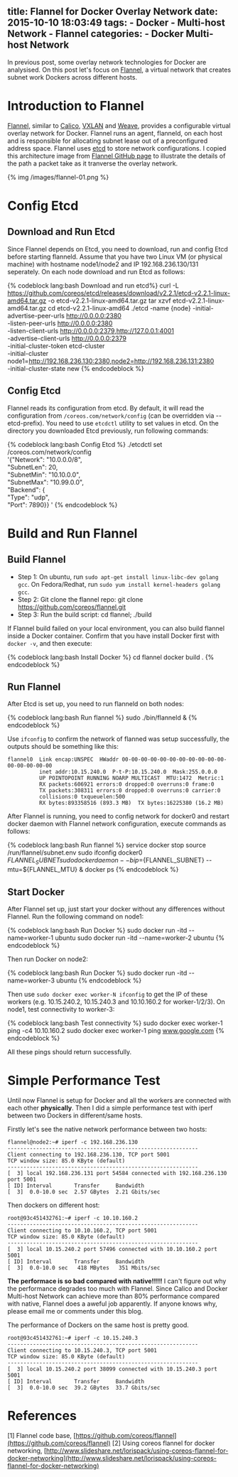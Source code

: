 title: Flannel for Docker Overlay Network
date: 2015-10-10 18:03:49
tags:
	- Docker
	- Multi-host Network
	- Flannel
categories:
	- Docker Multi-host Network
---

In previous post, some overlay network technologies for Docker are analysised. On this post let's focus on [Flannel](https://github.com/coreos/flannel), a virtual network that creates subnet work Dockers across different hosts.

# Introduction to Flannel

[Flannel](https://github.com/coreos/flannel), similar to [Calico](https://github.com/projectcalico/calico-docker), [VXLAN](https://datatracker.ietf.org/doc/rfc7348/) and [Weave](https://github.com/weaveworks/weave), provides a configurable virtual overlay network for Docker. Flannel runs an agent, flanneld, on each host and is responsible for allocating subnet lease out of a preconfigured address space. Flannel uses [etcd](https://github.com/coreos/etcd) to store network configurations. I copied this architecture image from [Flannel GitHub page](https://github.com/coreos/flannel) to illustrate the details of the path a packet take as it tranverse the overlay network.

{% img /images/flannel-01.png %}


# Config Etcd

## Download and Run Etcd

Since Flannel depends on Etcd, you need to download, run and config Etcd before starting flanneld. Assume that you have two Linux VM (or physical machine) with hostname node1/node2 and IP 192.168.236.130/131 seperately. On each node download and run Etcd as follows:

{% codeblock lang:bash Download and run etcd%}
curl -L  https://github.com/coreos/etcd/releases/download/v2.2.1/etcd-v2.2.1-linux-amd64.tar.gz -o etcd-v2.2.1-linux-amd64.tar.gz
tar xzvf etcd-v2.2.1-linux-amd64.tar.gz
cd etcd-v2.2.1-linux-amd64
./etcd -name {node} -initial-advertise-peer-urls http://0.0.0.0:2380 \
  -listen-peer-urls http://0.0.0.0:2380 \
  -listen-client-urls http://0.0.0.0:2379,http://127.0.0.1:4001 \
  -advertise-client-urls http://0.0.0.0:2379 \
  -initial-cluster-token etcd-cluster \
  -initial-cluster node1=http://192.168.236.130:2380,node2=http://192.168.236.131:2380 \
  -initial-cluster-state new
{% endcodeblock %}

## Config Etcd
Flannel reads its configuration from etcd. By default, it will read the configuration from `/coreos.com/network/config` (can be overridden via --etcd-prefix). You need to use `etcdctl` utility to set values in etcd. On the directory you downloaded Etcd previously, run following commands:

{% codeblock lang:bash Config Etcd %}
./etcdctl set /coreos.com/network/config 	\
	'{"Network": "10.0.0.0/8",				\
	"SubnetLen": 20,						\
	"SubnetMin": "10.10.0.0",				\
	"SubnetMax": "10.99.0.0",				\
	"Backend": {							\
		"Type": "udp",						\
		"Port": 7890}} '
{% endcodeblock %}


# Build and Run Flannel

## Build Flannel

* Step 1: On ubuntu, run `sudo apt-get install linux-libc-dev golang gcc`. On Fedora/Redhat, run `sudo yum install kernel-headers golang gcc`.
* Step 2: Git clone the flannel repo: git clone https://github.com/coreos/flannel.git
* Step 3: Run the build script: cd flannel; ./build

If Flannel build failed on your local environment, you can also build flannel inside a Docker container. Confirm that you have install Docker first with `docker -v`, and then execute:

{% codeblock lang:bash Install Docker %}
cd flannel
docker build .
{% endcodeblock %}


## Run Flannel

After Etcd is set up, you need to run flanneld on both nodes:

{% codeblock lang:bash Run flannel %}
sudo ./bin/flanneld &
{% endcodeblock %}

Use `ifconfig` to confirm the network of flanned was setup successfully, the outputs should be something like this:

	flannel0  Link encap:UNSPEC  HWaddr 00-00-00-00-00-00-00-00-00-00-00-00-00-00-00-00
	          inet addr:10.15.240.0  P-t-P:10.15.240.0  Mask:255.0.0.0
	          UP POINTOPOINT RUNNING NOARP MULTICAST  MTU:1472  Metric:1
	          RX packets:606921 errors:0 dropped:0 overruns:0 frame:0
	          TX packets:308311 errors:0 dropped:0 overruns:0 carrier:0
	          collisions:0 txqueuelen:500
	          RX bytes:893358516 (893.3 MB)  TX bytes:16225380 (16.2 MB)

After Flannel is running, you need to config network for docker0 and restart docker daemon with Flannel network configuration, execute commands as follows:

{% codeblock lang:bash Run flannel %}
service docker stop
source /run/flannel/subnet.env
sudo ifconfig docker0 ${FLANNEL_SUBNET}
sudo docker daemon --bip=${FLANNEL_SUBNET} --mtu=${FLANNEL_MTU} &
docker ps
{% endcodeblock %}

## Start Docker

After Flannel set up, just start your docker without any differences without Flannel. Run the following command on node1:

{% codeblock lang:bash Run Docker %}
sudo docker run -itd --name=worker-1 ubuntu
sudo docker run -itd --name=worker-2 ubuntu
{% endcodeblock %}

Then run Docker on node2:

{% codeblock lang:bash Run Docker %}
sudo docker run -itd --name=worker-3 ubuntu
{% endcodeblock %}

Then use `sudo docker exec worker-N ifconfig` to get the IP of these workers (e.g. 10.15.240.2, 10.15.240.3 and 10.10.160.2 for worker-1/2/3). On node1, test connectivity to worker-3:

{% codeblock lang:bash Test connectivity %}
sudo docker exec worker-1 ping -c4 10.10.160.2
sudo docker exec worker-1 ping www.google.com
{% endcodeblock %}

All these pings should return successfully.


# Simple Performance Test

Until now Flannel is setup for Docker and all the workers are connected with each other **physically**. Then I did a simple performance test with iperf between two Dockers in different/same hosts.

Firstly let's see the native network performance between two hosts:

	flannel@node2:~# iperf -c 192.168.236.130
	------------------------------------------------------------
	Client connecting to 192.168.236.130, TCP port 5001
	TCP window size: 85.0 KByte (default)
	------------------------------------------------------------
	[  3] local 192.168.236.131 port 54584 connected with 192.168.236.130 port 5001
	[ ID] Interval       Transfer     Bandwidth
	[  3]  0.0-10.0 sec  2.57 GBytes  2.21 Gbits/sec

Then dockers on different host:

	root@93c451432761:~# iperf -c 10.10.160.2
	------------------------------------------------------------
	Client connecting to 10.10.160.2, TCP port 5001
	TCP window size: 85.0 KByte (default)
	------------------------------------------------------------
	[  3] local 10.15.240.2 port 57496 connected with 10.10.160.2 port 5001
	[ ID] Interval       Transfer     Bandwidth
	[  3]  0.0-10.0 sec   418 MBytes   351 Mbits/sec

**The performace is so bad compared with native!!!!!** I can't figure out why the performance degrades too much with Flannel. Since Calico and Docker Multi-host Network can achieve more than 80% performance compared with native, Flannel does a aweful job apparently. If anyone knows why, please email me or comments under this blog.

The performance of Dockers on the same host is pretty good.

	root@93c451432761:~# iperf -c 10.15.240.3
	------------------------------------------------------------
	Client connecting to 10.15.240.3, TCP port 5001
	TCP window size: 85.0 KByte (default)
	------------------------------------------------------------
	[  3] local 10.15.240.2 port 38099 connected with 10.15.240.3 port 5001
	[ ID] Interval       Transfer     Bandwidth
	[  3]  0.0-10.0 sec  39.2 GBytes  33.7 Gbits/sec


# References

[1] Flannel code base, [https://github.com/coreos/flannel](https://github.com/coreos/flannel)
[2] Using coreos flannel for docker networking, [http://www.slideshare.net/lorispack/using-coreos-flannel-for-docker-networking](http://www.slideshare.net/lorispack/using-coreos-flannel-for-docker-networking)



